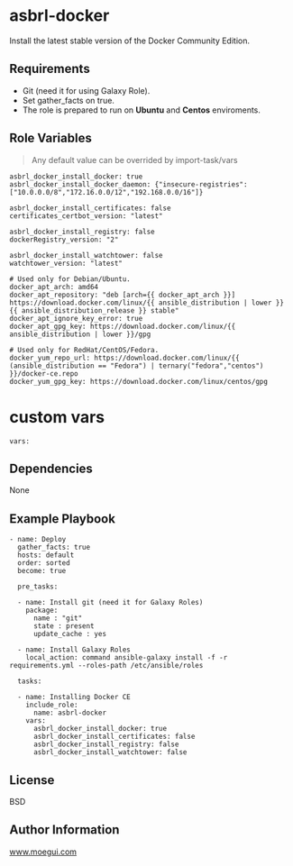 asbrl-docker
=========

Install the latest stable version of the Docker Community Edition.

Requirements
------------

+ Git (need it for using Galaxy Role).
+ Set gather_facts on true.
+ The role is prepared to run on **Ubuntu** and **Centos** enviroments. 

Role Variables
--------------
  > Any default value can be overrided by import-task/vars
``` 
asbrl_docker_install_docker: true
asbrl_docker_install_docker_daemon: {"insecure-registries": ["10.0.0.0/8","172.16.0.0/12","192.168.0.0/16"]}

asbrl_docker_install_certificates: false
certificates_certbot_version: "latest"

asbrl_docker_install_registry: false
dockerRegistry_version: "2"

asbrl_docker_install_watchtower: false
watchtower_version: "latest"

# Used only for Debian/Ubuntu.
docker_apt_arch: amd64
docker_apt_repository: "deb [arch={{ docker_apt_arch }}] https://download.docker.com/linux/{{ ansible_distribution | lower }} {{ ansible_distribution_release }} stable"
docker_apt_ignore_key_error: true
docker_apt_gpg_key: https://download.docker.com/linux/{{ ansible_distribution | lower }}/gpg

# Used only for RedHat/CentOS/Fedora.
docker_yum_repo_url: https://download.docker.com/linux/{{ (ansible_distribution == "Fedora") | ternary("fedora","centos") }}/docker-ce.repo
docker_yum_gpg_key: https://download.docker.com/linux/centos/gpg
``` 

# custom vars
``` 
vars: 

```

Dependencies
------------

None

Example Playbook
----------------

```
- name: Deploy
  gather_facts: true
  hosts: default
  order: sorted
  become: true

  pre_tasks:

  - name: Install git (need it for Galaxy Roles)
    package:
      name : "git"
      state : present
      update_cache : yes    

  - name: Install Galaxy Roles
    local_action: command ansible-galaxy install -f -r requirements.yml --roles-path /etc/ansible/roles

  tasks:

  - name: Installing Docker CE
    include_role:
      name: asbrl-docker
    vars:
      asbrl_docker_install_docker: true
      asbrl_docker_install_certificates: false
      asbrl_docker_install_registry: false
      asbrl_docker_install_watchtower: false
```

License
-------

BSD

Author Information
------------------

www.moegui.com
